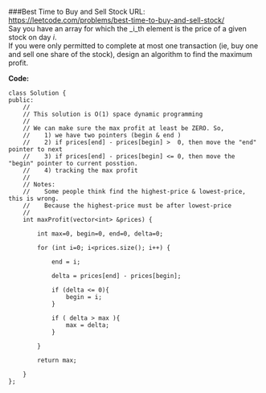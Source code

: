 ###Best Time to Buy and Sell Stock
URL: https://leetcode.com/problems/best-time-to-buy-and-sell-stock/</br>
Say you have an array for which the _i_th element is the price of a given stock on day _i_.</br>
If you were only permitted to complete at most one transaction (ie, buy one and sell one share of the stock), design an algorithm to find the maximum profit.

__Code:__

	class Solution {
	public:
	    //
	    // This solution is O(1) space dynamic programming 
	    //
	    // We can make sure the max profit at least be ZERO. So,
	    //    1) we have two pointers (begin & end ) 
	    //    2) if prices[end] - prices[begin] >  0, then move the "end" pointer to next
	    //    3) if prices[end] - prices[begin] <= 0, then move the "begin" pointer to current posstion.
	    //    4) tracking the max profit
	    //
	    // Notes:
	    //    Some people think find the highest-price & lowest-price, this is wrong. 
	    //    Because the highest-price must be after lowest-price
	    //
	    int maxProfit(vector<int> &prices) {
	        
	        int max=0, begin=0, end=0, delta=0;
	        
	        for (int i=0; i<prices.size(); i++) {
	            
	            end = i;
	            
	            delta = prices[end] - prices[begin];
	            
	            if (delta <= 0){
	                begin = i;
	            }
	            
	            if ( delta > max ){
	                max = delta;
	            }
	            
	        }
	        
	        return max;
	        
	    }
	};